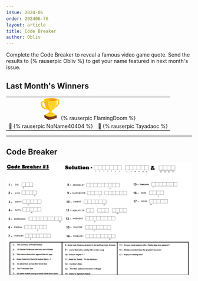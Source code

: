 ```yaml
---
issue: 2024-06
order: 202406-76
layout: article
title: Code Breaker
author: Obliv
---
```


Complete the Code Breaker to reveal a famous video game quote. Send the results to {% rauserpic Obliv %} to get your name featured in next month's issue.

## Last Month's Winners

<table><tbody>
  <tr>
    <td colspan="4" style="text-align: center; vertical-align: middle;"><div class="bingo-winner-small"><img src="../../img/trophy_small.png"/> {% rauserpic FlamingDoom %}</div></td>
  </tr>
  <tr>
    <td colspan="2" style="text-align: center; vertical-align: middle;">🥈 {% rauserpic NoName40404 %}</td>
    <td colspan="2" style="text-align: center; vertical-align: middle;">🥉 {% rauserpic Tayadaoc %}</td>
  </tr>
</tbody></table>

---

## Code Breaker

<p align="center">
  <img src="img/Fun/CodeBreaker.png" />
</p>
